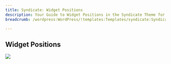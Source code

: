 ```yaml
---
title: Syndicate: Widget Positions
description: Your Guide to Widget Positions in the Syndicate Theme for WordPress
breadcrumb: /wordpress:WordPress/!templates:Templates/syndicate:Syndicate

---
```


Widget Positions
-----

![][positions]

[positions]: assets/positions.jpg